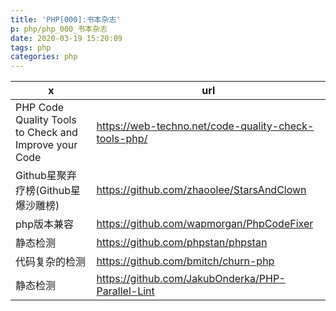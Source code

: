 ```yaml
---
title: 'PHP[000]:书本杂志'
p: php/php_000_书本杂志
date: 2020-03-19 15:20:09
tags: php
categories: php 
---
```


| x                                                     | url                                                  |
|-------------------------------------------------------|------------------------------------------------------|
| PHP Code Quality Tools to Check and Improve your Code | https://web-techno.net/code-quality-check-tools-php/ |
| Github星聚弃疗榜(Github星爆沙雕榜)                    | https://github.com/zhaoolee/StarsAndClown            |
| php版本兼容                                           | https://github.com/wapmorgan/PhpCodeFixer            |
| 静态检测                                              | https://github.com/phpstan/phpstan                   |
| 代码复杂的检测                                        | https://github.com/bmitch/churn-php                  |
| 静态检测                                              | https://github.com/JakubOnderka/PHP-Parallel-Lint    |
